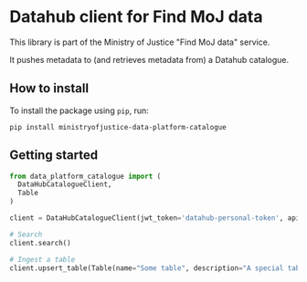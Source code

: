 # Datahub client for Find MoJ data

This library is part of the Ministry of Justice "Find MoJ data" service.

It pushes metadata to (and retrieves metadata from) a Datahub catalogue.

## How to install

To install the package using `pip`, run:

```shell
pip install ministryofjustice-data-platform-catalogue
```

## Getting started

```python
from data_platform_catalogue import (
  DataHubCatalogueClient,
  Table
)

client = DataHubCatalogueClient(jwt_token='datahub-personal-token', api_url='https://your-datahub-instance')

# Search
client.search()

# Ingest a table
client.upsert_table(Table(name="Some table", description="A special table I want to share")
```

